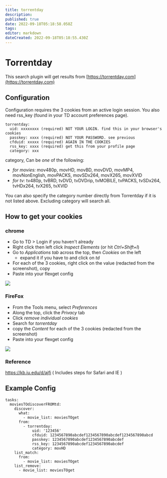 ```yaml
---
title: torrentday
description: 
published: true
date: 2022-09-18T05:18:58.058Z
tags: 
editor: markdown
dateCreated: 2022-09-18T05:18:55.430Z
---
```


# Torrentday
This search plugin will get results from [https://torrentday.com](https://torrentday.com)

## Configuration
Configuration requires the 3 cookies from an active login session. You also need rss_key (found in your TD account preferences page). 
```
torrentday:
  uid: xxxxxxxx (required) NOT YOUR LOGIN. find this in your browser's cookies
  passkey: xxxx (required) NOT YOUR PASSWORD. see previous
  cfduid: xxxxx (required) AGAIN IN THE COOKIES
  rss_key: xxxx (required) get this from your profile page
  category: xxx
```
category, Can be *one* of the following: 
- *for movies:* mov480p, movHD, movBD, movDVD, movMP4, movNonEnglish, movPACKS, movSDx264, movX265, movXVID
- *for tv:* tv480p, tvBRD, tvDVD, tvDVDrip, tvMOBILE, tvPACKS, tvSDx264, tvHDx264, tvX265, tvXVID

 You can also specify the category number directly from Torrentday if it is not listed above. Excluding category will search all.
 
 ## How to get your cookies
 ### chrome
 - Go to TD > Login if you haven't already
 - Right click then left click *Inspect Elements* (or hit *Ctrl+Shift+I*)
 - Go to *Applications tab* across the top, then *Cookies* on the left
   - expand it if you have to and click on *td*
 - For each of the 3 cookies, right click on the value (redacted from the screenshot), copy
 - Paste into your flexget config
 
 <img src=http://i68.tinypic.com/2qvqb1g.png>

### FireFox
- From the Tools menu, select *Preferences*
- Along the top, click the *Privacy* tab
- Click *remove individual cookies*
- Search for *torrentday*
- copy the *Content* for each of the 3 cookies (redacted from the screenshot)
- Paste into your flexget config
 
<img src=http://i63.tinypic.com/2e6cufr.png>

### Reference
https://kb.iu.edu/d/ajfi
( Includes steps for Safari and IE )
## Example Config
```
tasks:
  moviesTOdiscoverFROMtd:
    discover:
      what:
        - movie_list: moviesTOget
      from:
        - torrentday:
            uid: '123456'
            cfduid: 1234567890abcdef1234567890abcdef1234567890abcd
            passkey: 1234567890abcdef1234567890abcdef
            rss_key: 1234567890abcdef1234567890abcdef
            category: movHD
    list_match:
      from:
        - movie_list: moviesTOget
    list_remove:
      - movie_list: moviesTOget
```
